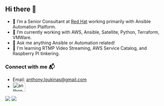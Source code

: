 ## Hi there 👋

- 🔭 I’m a Senior Consultant at [Red Hat](https://redhat.com) working primarily with Ansible Automation Platform.
- 🌱 I’m currently working with AWS, Ansible, Satellite, Python, Terraform, VMWare.
- 💬 Ask me anything Ansible or Automation related!
- 🤔 I'm learning RTMP Video Streaming, AWS Service Catalog, and Raspberry PI tinkering.

### Connect with me 📬
- Email: anthony.loukinas@gmail.com
- <a href="https://linkedin.com/in/anthony-loukinas" target="blank"><img align="center" src="https://cdn.jsdelivr.net/npm/simple-icons@3.0.1/icons/linkedin.svg" alt="anthony-loukinas" height="30" width="40" /></a>

<div>
  <img src="https://github-readme-stats.vercel.app/api/top-langs/?username=anthonyloukinas&show_icons=true&langs_count=30&layout=compact&include_all_commits=true&count_private=true&bg_color=232f3e&title_color=fff&text_color=fff&hide=jupyter%20notebook,css,html,hack,%23">

  <img src="https://github-readme-stats.vercel.app/api?username=anthonyloukinas&show_icons=true&line_height=20&count_private=true&bg_color=232f3e&title_color=ec912d&text_color=fff&icon_color=ec912d">
</div>


<!--
**anthonyloukinas/anthonyloukinas** is a ✨ _special_ ✨ repository because its `README.md` (this file) appears on your GitHub profile.

Here are some ideas to get you started:

- 🔭 I’m currently working on ...
- 🌱 I’m currently learning ...
- 👯 I’m looking to collaborate on ...
- 🤔 I’m looking for help with ...
- 💬 Ask me about ...
- 📫 How to reach me: ...
- 😄 Pronouns: ...
- ⚡ Fun fact: ...
-->
